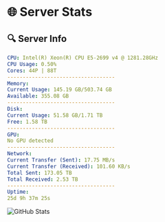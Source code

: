 # 🌐 Server Stats
## 🔍 Server Info
```yaml
CPU: Intel(R) Xeon(R) CPU E5-2699 v4 @ 1281.28GHz
CPU Usage: 0.50%
Cores: 44P | 88T
-----------------------------------
Memory:
Current Usage: 145.19 GB/503.74 GB
Available: 355.08 GB
-----------------------------------
Disk:
Current Usage: 51.58 GB/1.71 TB
Free: 1.58 TB
-----------------------------------
GPU:
No GPU detected
-----------------------------------
Network:
Current Transfer (Sent): 17.75 MB/s
Current Transfer (Received): 101.60 KB/s
Total Sent: 173.05 TB
Total Received: 2.53 TB
-----------------------------------
Uptime:
25d 9h 37m 25s
```
![GitHub Stats](https://img.shields.io/badge/Updated-2025-03-05_08:20:43-blue)